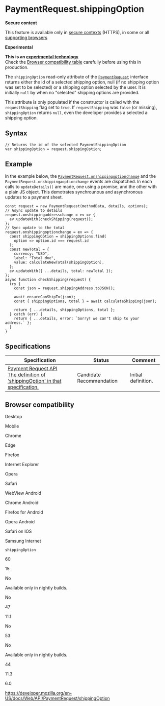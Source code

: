 PaymentRequest.shippingOption
=============================

**Secure context**

This feature is available only in [secure contexts](https://developer.mozilla.org/en-US/docs/Web/Security/Secure_Contexts) (HTTPS), in some or all [supporting browsers](#browser_compatibility).

**Experimental**

**This is an [experimental technology](https://developer.mozilla.org/en-US/docs/MDN/Guidelines/Conventions_definitions#experimental)**  
Check the [Browser compatibility table](#browser_compatibility) carefully before using this in production.

The `shippingOption` read-only attribute of the [`PaymentRequest`](../paymentrequest) interface returns either the id of a selected shipping option, null (if no shipping option was set to be selected) or a shipping option selected by the user. It is initially `null` by when no "selected" shipping options are provided.

This attribute is only populated if the constructor is called with the `requestShipping` flag set to `true`. If `requestShipping` was `false` (or missing), `shippingOption` returns `null`, even the developer provides a selected a shipping option.

Syntax
------

    // Returns the id of the selected PaymentShippingOption
    var shippingOption = request.shippingOption; 

Example
-------

In the example below, the [`PaymentRequest.onshippingoptionchange`](onshippingoptionchange) and the <span class="page-not-created">`PaymentRequest.onshippingaoptionchange`</span> events are dispatched. In each calls to `updateDetails()` are made, one using a promise, and the other with a plain JS object. This demotrates synchrounous and asynchronous updates to a payment sheet.

    const request = new PaymentRequest(methodData, details, options);
    // Async update to details
    request.onshippingaddresschange = ev => {
      ev.updateWith(checkShipping(request));
    };
    // Sync update to the total
    request.onshippingoptionchange = ev => {
      const shippingOption = shippingOptions.find(
        option => option.id === request.id
      );
      const newTotal = {
        currency: "USD",
        label: "Total due",
        value: calculateNewTotal(shippingOption),
      };
      ev.updateWith({ ...details, total: newTotal });
    };
    async function checkShipping(request) {
      try {
        const json = request.shippingAddress.toJSON();

        await ensureCanShipTo(json);
        const { shippingOptions, total } = await calculateShipping(json);

        return { ...details, shippingOptions, total };
      } catch (err) {
        return { ...details, error: `Sorry! we can't ship to your address.` };
      }
    }

Specifications
--------------

<table><thead><tr class="header"><th>Specification</th><th>Status</th><th>Comment</th></tr></thead><tbody><tr class="odd"><td><a href="https://w3c.github.io/payment-request/#shippingoption-attribute">Payment Request API<br />
<span class="small">The definition of 'shippingOption' in that specification.</span></a></td><td><span class="spec-cr">Candidate Recommendation</span></td><td>Initial definition.</td></tr></tbody></table>

Browser compatibility
---------------------

Desktop

Mobile

Chrome

Edge

Firefox

Internet Explorer

Opera

Safari

WebView Android

Chrome Android

Firefox for Android

Opera Android

Safari on IOS

Samsung Internet

`shippingOption`

60

15

No

Available only in nightly builds.

No

47

11.1

No

53

No

Available only in nightly builds.

44

11.3

6.0

<a href="https://developer.mozilla.org/en-US/docs/Web/API/PaymentRequest/shippingOption" class="_attribution-link">https://developer.mozilla.org/en-US/docs/Web/API/PaymentRequest/shippingOption</a>
